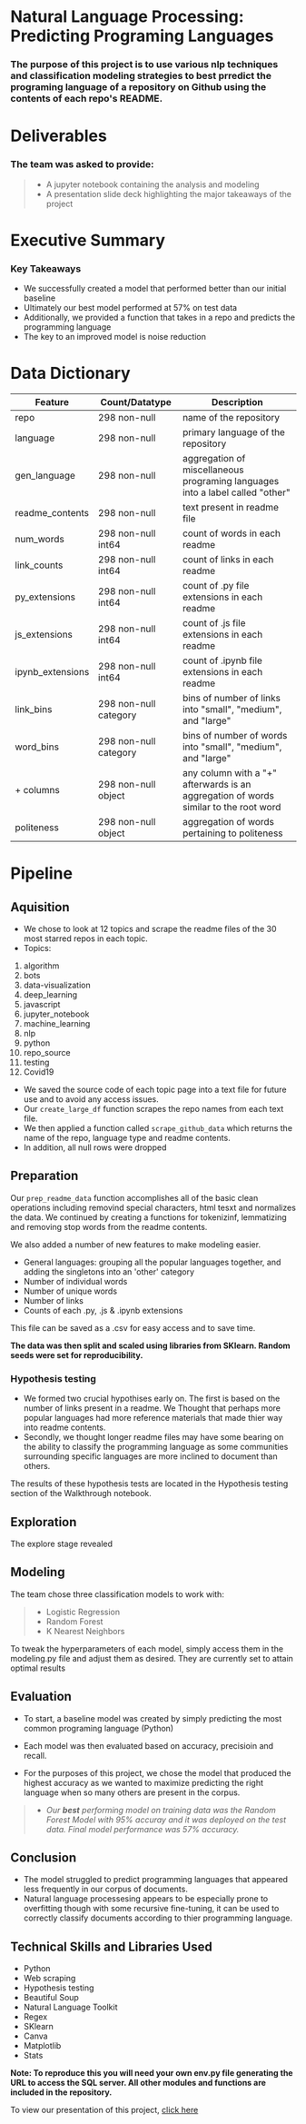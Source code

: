 # Natural Language Processing: Predicting Programing Languages
### The purpose of this project is to use various nlp techniques and classification modeling strategies to best prredict the programing language of a repository on Github using the contents of each repo's README.  

# Deliverables 
### The team was asked to provide:
> - A jupyter notebook containing the analysis and modeling
> - A presentation slide deck highlighting the major takeaways of the project

# Executive Summary
### Key Takeaways
- We successfully created a model that performed better than our initial baseline
- Ultimately our best model performed at 57% on test data
- Additionally, we provided a function that takes in a repo and predicts the programming language 
- The key to an improved model is noise reduction

# Data Dictionary

| Feature          | Count/Datatype        | Description                                                                          |
|------------------|-----------------------|--------------------------------------------------------------------------------------|
| repo             | 298 non-null          | name of the repository                                                               |
| language         | 298 non-null          | primary language of the repository                                                   |
| gen_language     | 298 non-null          | aggregation of miscellaneous programing languages into a label called "other"        |
| readme_contents  | 298 non-null          | text present in readme file                                                          |
| num_words        | 298 non-null int64    | count of words in each readme                                                        |
| link_counts      | 298 non-null int64    | count of links in each readme                                                        |
| py_extensions    | 298 non-null int64    | count of .py file extensions in each readme                                          |
| js_extensions    | 298 non-null int64    | count of .js file extensions in each readme                                          |
| ipynb_extensions | 298 non-null int64    | count of .ipynb file extensions in each readme                                       |
| link_bins        | 298 non-null category | bins of number of links into "small", "medium", and "large"                          |
| word_bins        | 298 non-null category | bins of number of words into "small", "medium", and "large"                          |
| + columns        | 298 non-null object   | any column with a "+" afterwards is an aggregation of words similar to the root word |
| politeness       | 298 non-null object   | aggregation of words pertaining to politeness                                        |

# Pipeline 
## Aquisition
- We chose to look at 12 topics and scrape the readme files of the 30 most starred repos in each topic.
- Topics:
1. algorithm
2. bots
3. data-visualization
4. deep_learning
5. javascript
6. jupyter_notebook
7. machine_learning
8. nlp
9. python
10. repo_source
11. testing
12. Covid19

- We saved the source code of each topic page into a text file for future use and to avoid any access issues. 
- Our `create_large_df` function scrapes the repo names from each text file.
- We then applied a function called `scrape_github_data` which returns the name of the repo, language type and readme contents.
- In addition, all null rows were dropped

## Preparation 
Our `prep_readme_data` function accomplishes all of the basic clean operations including removind special characters, html tesxt and normalizes the data. We continued by creating a functions for tokenizinf, lemmatizing and removing stop words from the readme contents.

We also added a number of new features to make modeling easier. 
- General languages: grouping all the popular languages together, and adding the singletons into an 'other' category
- Number of individual words
- Number of unique words
- Number of links
- Counts of each .py, .js & .ipynb extensions

This file can be saved as a .csv for easy access and to save time.

**The data was then split and scaled using libraries from SKlearn. Random seeds were set for reproducibility.**
### Hypothesis testing

- We formed two crucial hypothises early on. The first is based on the number of links present in a readme. We Thought that perhaps more popular languages had more reference materials that made thier way into readme contents.
- Secondly, we thought longer readme files may have some bearing on the ability to classify the programming language as some communities surrounding specific languages are more inclined to document than others.

The results of these hypothesis tests are located in the Hypothesis testing section of the Walkthrough notebook. 

## Exploration

The explore stage revealed

## Modeling

The team chose three classification models to work with:
 > - Logistic Regression
 > - Random Forest
 > - K Nearest Neighbors

 To tweak the hyperparameters of each model, simply access them in the modeling.py file and adjust them as desired. They are currently set to attain optimal results
## Evaluation
- To start, a baseline model was created by simply predicting the most common programing language (Python)

- Each model was then evaluated based on accuracy, precisioin and recall.
- For the purposes of this project, we chose the model that produced the highest accuracy as we wanted to maximize predicting the right language when so many others are present in the corpus.

 > -  *Our __best__ performing model on training data was the Random Forest Model with 95% accuray and it was deployed on the test data. Final model performance was 57% accuracy.*

## Conclusion
- The model struggled to predict programming languages that appeared less frequently in our corpus of documents. 
- Natural language processesing appears to be especially prone to overfitting though with some recursive fine-tuning, it can be used to correctly classify documents according to thier programming language.

## Technical Skills and Libraries Used
- Python
- Web scraping
- Hypothesis testing
- Beautiful Soup
- Natural Language Toolkit
- Regex
- SKlearn
- Canva
- Matplotlib
- Stats


**Note: To reproduce this you will need your own env.py file generating the URL to access the SQL server. All other modules and functions are included in the repository.**

To view our presentation of this project, [click here](https://www.canva.com/design/DAD-GzRcYlA/sIfOlRBWbqHXU96QWgMvlQ/view?utm_content=DAD-GzRcYlA&utm_campaign=designshare&utm_medium=link&utm_source=sharebutton)




